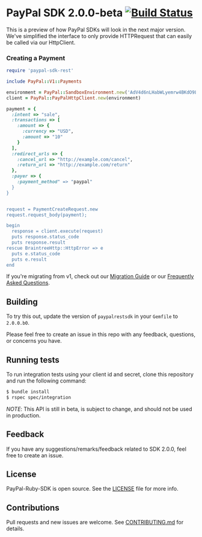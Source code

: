 # PayPal SDK 2.0.0-beta [![Build Status](https://travis-ci.org/paypal/PayPal-ruby-SDK.svg?branch=2.0-beta)](https://travis-ci.org/paypal/PayPal-ruby-SDK)

This is a preview of how PayPal SDKs will look in the next major version. We've simplified the interface to only provide HTTPRequest that can easily be called via our HttpClient.

### Creating a Payment

```ruby
require 'paypal-sdk-rest'

include PayPal::V1::Payments

environment = PayPal::SandboxEnvironment.new('AdV4d6nLHabWLyemrw4BKdO9LjcnioNIOgoz7vD611ObbDUL0kJQfzrdhXEBwnH8QmV-7XZjvjRWn0kg', 'EPKoPC_haZMTq5uM9WXuzoxUVdgzVqHyD5avCyVC1NCIUJeVaNNUZMnzduYIqrdw-carG9LBAizFGMyK')
client = PayPal::PayPalHttpClient.new(environment)

payment = {
  :intent => "sale",
  :transactions => [
    :amount => {
      :currency => "USD",
      :amount => "10"
    }
  ],
  :redirect_urls => {
    :cancel_url => "http://example.com/cancel",
    :return_url => "http://example.com/return"
  },
  :payer => {
    :payment_method" => "paypal"
  }
}


request = PaymentCreateRequest.new
request.request_body(payment);

begin
  response = client.execute(request)
  puts response.status_code
  puts response.result
rescue BraintreeHttp::HttpError => e
  puts e.status_code
  puts e.result
end
```

If you're migrating from v1, check out our [Migration Guide](./docs/Migrating.md) or our [Frequently Asked Questions](./docs/FAQ.md).

## Building

To try this out, update the version of `paypalrestsdk` in your `Gemfile` to `2.0.0.b0`.

Please feel free to create an issue in this repo with any feedback, questions, or concerns you have.

## Running tests

To run integration tests using your client id and secret, clone this repository and run the following command:
```sh
$ bundle install
$ rspec spec/integration
```

*NOTE*: This API is still in beta, is subject to change, and should not be used in production.

## Feedback

If you have any suggestions/remarks/feedback related to SDK 2.0.0, feel free to create an issue.

## License
PayPal-Ruby-SDK is open source. See the [LICENSE](./LICENSE) file for more info.

## Contributions
Pull requests and new issues are welcome. See [CONTRIBUTING.md](CONTRIBUTING.md) for details.
